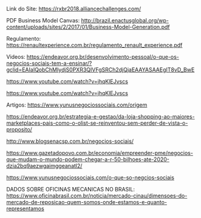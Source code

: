 Link do Site: 
https://rxbr2018.alliancechallenges.com/

PDF Business Model Canvas:
http://brazil.enactusglobal.org/wp-content/uploads/sites/2/2017/01/Business-Model-Generation.pdf

Regulamento: 
https://renaultexperience.com.br/regulamento_renault_experience.pdf

Videos:
https://endeavor.org.br/desenvolvimento-pessoal/o-que-os-negocios-sociais-tem-a-ensinar/?gclid=EAIaIQobChMIydjS0PXR3QIVFgSRCh2djQjaEAAYASAAEgIT8vD_BwE

https://www.youtube.com/watch?v=jhqKlEJvscs

https://www.youtube.com/watch?v=jhqKlEJvscs

Artigos:
https://www.yunusnegociossociais.com/origem

https://endeavor.org.br/estrategia-e-gestao/da-loja-shopping-ao-maiores-marketplaces-pais-como-o-olist-se-reinventou-sem-perder-de-vista-o-proposito/

http://www.blogsenacsp.com.br/negocios-sociais/

https://www.gazetadopovo.com.br/economia/empreender-pme/negocios-que-mudam-o-mundo-podem-chegar-a-r-50-bilhoes-ate-2020-dzia2bq9aezwgaimggeanatl2/

https://www.yunusnegociossociais.com/o-que-so-negcios-sociais

DADOS SOBRE OFICINAS MECANICAS NO BRASIL: https://www.oficinabrasil.com.br/noticia/mercado-cinau/dimensoes-do-mercado-de-reposicao-quem-somos-onde-estamos-e-quanto-representamos 
